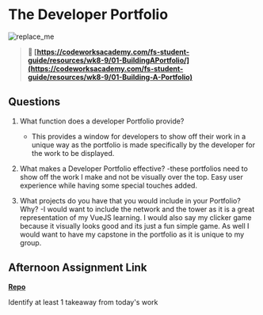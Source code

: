 # The Developer Portfolio

![replace_me](https://codeworks.blob.core.windows.net/public/assets/img/illustrations/placeholder.svg)

> **📖 [https://codeworksacademy.com/fs-student-guide/resources/wk8-9/01-BuildingAPortfolio/](https://codeworksacademy.com/fs-student-guide/resources/wk8-9/01-Building-A-Portfolio)**

## Questions

1. What function does a developer Portfolio provide?
    - This provides a window for developers to show off their work in a unique way as the portfolio is made specifically by the developer for the work to be displayed. 

2. What makes a Developer Portfolio effective?
    -these portfolios need to show off the work I make and not be visually over the top. Easy user experience while having some special touches added.

3. What projects do you have that you would include in your Portfolio? Why?
    -I would want to include the network and the tower as it is a great representation of my VueJS learning. I would also say my clicker game because it visually looks good and its just a fun simple game. As well I would want to have my capstone in the portfolio as it is unique to my group. 

## Afternoon Assignment Link

**[Repo](https://github.com/ThomF/<ASSIGNMENT_REPO>)**

Identify at least 1 takeaway from today's work
